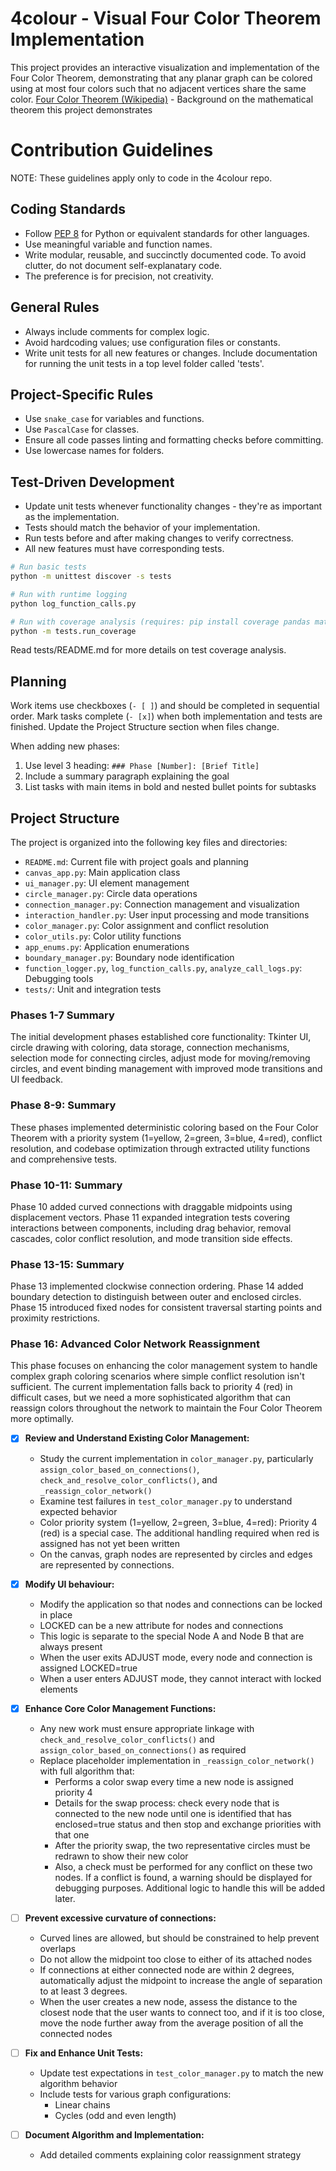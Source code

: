 # 4colour - Visual Four Color Theorem Implementation

This project provides an interactive visualization and implementation of the Four Color Theorem, demonstrating that any planar graph can be colored using at most four colors such that no adjacent vertices share the same color. [Four Color Theorem (Wikipedia)](https://en.wikipedia.org/wiki/Four_color_theorem) - Background on the mathematical theorem this project demonstrates

# Contribution Guidelines

NOTE: These guidelines apply only to code in the 4colour repo.

## Coding Standards
- Follow [PEP 8](https://peps.python.org/pep-0008/) for Python or equivalent standards for other languages.
- Use meaningful variable and function names.
- Write modular, reusable, and succinctly documented code. To avoid clutter, do not document self-explanatary code.
- The preference is for precision, not creativity.

## General Rules
- Always include comments for complex logic.
- Avoid hardcoding values; use configuration files or constants.
- Write unit tests for all new features or changes. Include documentation for running the unit tests in a top level folder called 'tests'.

## Project-Specific Rules
- Use `snake_case` for variables and functions.
- Use `PascalCase` for classes.
- Ensure all code passes linting and formatting checks before committing.
- Use lowercase names for folders.

## Test-Driven Development

- Update unit tests whenever functionality changes - they're as important as the implementation.
- Tests should match the behavior of your implementation.
- Run tests before and after making changes to verify correctness.
- All new features must have corresponding tests.

```bash
# Run basic tests
python -m unittest discover -s tests

# Run with runtime logging
python log_function_calls.py

# Run with coverage analysis (requires: pip install coverage pandas matplotlib)
python -m tests.run_coverage
```

Read tests/README.md for more details on test coverage analysis.

## Planning

Work items use checkboxes (`- [ ]`) and should be completed in sequential order. Mark tasks complete (`- [x]`) when both implementation and tests are finished. Update the Project Structure section when files change.

When adding new phases:
1. Use level 3 heading: `### Phase [Number]: [Brief Title]`
2. Include a summary paragraph explaining the goal
3. List tasks with main items in bold and nested bullet points for subtasks

## Project Structure

The project is organized into the following key files and directories:

*   `README.md`: Current file with project goals and planning
*   `canvas_app.py`: Main application class
*   `ui_manager.py`: UI element management
*   `circle_manager.py`: Circle data operations
*   `connection_manager.py`: Connection management and visualization
*   `interaction_handler.py`: User input processing and mode transitions
*   `color_manager.py`: Color assignment and conflict resolution
*   `color_utils.py`: Color utility functions
*   `app_enums.py`: Application enumerations
*   `boundary_manager.py`: Boundary node identification
*   `function_logger.py`, `log_function_calls.py`, `analyze_call_logs.py`: Debugging tools
*   `tests/`: Unit and integration tests

### Phases 1-7 Summary

The initial development phases established core functionality: Tkinter UI, circle drawing with coloring, data storage, connection mechanisms, selection mode for connecting circles, adjust mode for moving/removing circles, and event binding management with improved mode transitions and UI feedback.

### Phase 8-9: Summary

These phases implemented deterministic coloring based on the Four Color Theorem with a priority system (1=yellow, 2=green, 3=blue, 4=red), conflict resolution, and codebase optimization through extracted utility functions and comprehensive tests.

### Phase 10-11: Summary

Phase 10 added curved connections with draggable midpoints using displacement vectors. Phase 11 expanded integration tests covering interactions between components, including drag behavior, removal cascades, color conflict resolution, and mode transition side effects.

### Phase 13-15: Summary

Phase 13 implemented clockwise connection ordering. Phase 14 added boundary detection to distinguish between outer and enclosed circles. Phase 15 introduced fixed nodes for consistent traversal starting points and proximity restrictions.

### Phase 16: Advanced Color Network Reassignment

This phase focuses on enhancing the color management system to handle complex graph coloring scenarios where simple conflict resolution isn't sufficient. The current implementation falls back to priority 4 (red) in difficult cases, but we need a more sophisticated algorithm that can reassign colors throughout the network to maintain the Four Color Theorem more optimally.

- [x] **Review and Understand Existing Color Management:**
    * Study the current implementation in `color_manager.py`, particularly `assign_color_based_on_connections()`, `check_and_resolve_color_conflicts()`, and `_reassign_color_network()`
    * Examine test failures in `test_color_manager.py` to understand expected behavior
    * Color priority system (1=yellow, 2=green, 3=blue, 4=red): Priority 4 (red) is a special case. The additional handling required when red is assigned has not yet been written
    * On the canvas, graph nodes are represented by circles and edges are represented by connections.

- [x] **Modify UI behaviour:**
    * Modify the application so that nodes and connections can be locked in place
    * LOCKED can be a new attribute for nodes and connections
    * This logic is separate to the special Node A and Node B that are always present
    * When the user exits ADJUST mode, every node and connection is assigned LOCKED=true
    * When a user enters ADJUST mode, they cannot interact with locked elements

- [x] **Enhance Core Color Management Functions:**
    * Any new work must ensure appropriate linkage with `check_and_resolve_color_conflicts()` and `assign_color_based_on_connections()` as required
    * Replace placeholder implementation in `_reassign_color_network()` with full algorithm that:
        - Performs a color swap every time a new node is assigned priority 4
        - Details for the swap process: check every node that is connected to the new node until one is identified that has enclosed=true status and then stop and exchange priorities with that one
        - After the priority swap, the two representative circles must be redrawn to show their new color
        - Also, a check must be performed for any conflict on these two nodes. If a conflict is found, a warning should be displayed for debugging purposes. Additional logic to handle this will be added later.

- [ ] **Prevent excessive curvature of connections:**
    * Curved lines are allowed, but should be constrained to help prevent overlaps
    * Do not allow the midpoint too close to either of its attached nodes
    * If connections at either connected node are within 2 degrees, automatically adjust the midpoint to increase the angle of separation to at least 3 degrees.
    * When the user creates a new node, assess the distance to the closest node that the user wants to connect too, and if it is too close, move the node further away from the average position of all the connected nodes

- [ ] **Fix and Enhance Unit Tests:**
    * Update test expectations in `test_color_manager.py` to match the new algorithm behavior
    * Include tests for various graph configurations:
        - Linear chains
        - Cycles (odd and even length)

- [ ] **Document Algorithm and Implementation:**
    * Add detailed comments explaining color reassignment strategy
